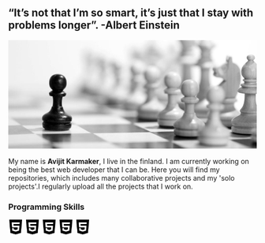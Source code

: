 ## “It’s not that I’m so smart, it’s just that I stay with problems longer”. -Albert Einstein
<img src="images/ngu-1.jpg">

My name is <b> Avijit Karmaker</b>, I live in the finland. I am currently working on being the best web developer that I can be. Here you will find my repositories, which includes many collaborative projects and my 'solo projects'.I regularly upload all the projects that I work on.  

### Programming Skills
<img src="images/html5.svg" style="color:red;height:30px">
<img src="images/html5.svg" style="color:red;height:30px">
<img src="images/html5.svg" style="color:red;height:30px">
<img src="images/html5.svg" style="color:red;height:30px">
<img src="images/html5.svg" style="color:red;height:30px">
